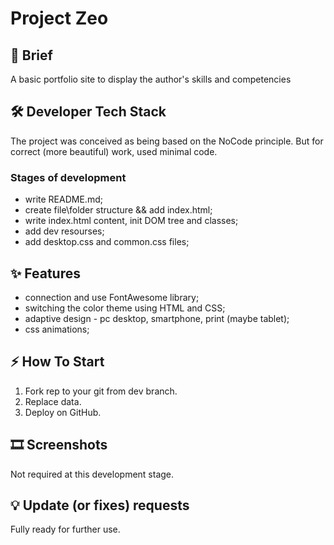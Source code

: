 # Project Zeo

## 📝 Brief

A basic portfolio site to display the author's skills and competencies

## 🛠️ Developer Tech Stack

The project was conceived as being based on the NoCode principle. 
But for correct (more beautiful) work, used minimal code.

### Stages of development

- write README.md;
- create file\folder structure && add index.html;
- write index.html content, init DOM tree and classes;
- add dev resourses;
- add desktop.css and common.css files;

## ✨ Features
- сonnection and use FontAwesome library;
- switching the color theme using HTML and CSS;
- adaptive design - pc desktop, smartphone, print (maybe tablet);
- css animations;

## ⚡ How To Start
1. Fork rep to your git from dev branch.
2. Replace data.
3. Deploy on GitHub. 

## 🎞️ Screenshots
Not required at this development stage.

## 💡 Update (or fixes) requests
Fully ready for further use.